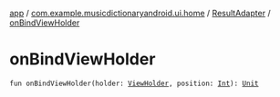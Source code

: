 [app](../../index.md) / [com.example.musicdictionaryandroid.ui.home](../index.md) / [ResultAdapter](index.md) / [onBindViewHolder](./on-bind-view-holder.md)

# onBindViewHolder

`fun onBindViewHolder(holder: `[`ViewHolder`](-view-holder/index.md)`, position: `[`Int`](https://kotlinlang.org/api/latest/jvm/stdlib/kotlin/-int/index.html)`): `[`Unit`](https://kotlinlang.org/api/latest/jvm/stdlib/kotlin/-unit/index.html)
